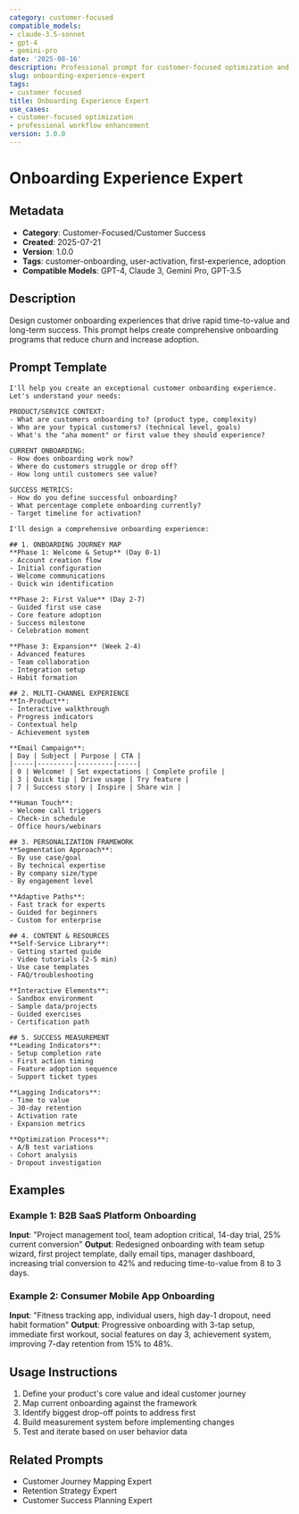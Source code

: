 ```yaml
---
category: customer-focused
compatible_models:
- claude-3.5-sonnet
- gpt-4
- gemini-pro
date: '2025-08-16'
description: Professional prompt for customer-focused optimization and expert consultation
slug: onboarding-experience-expert
tags:
- customer focused
title: Onboarding Experience Expert
use_cases:
- customer-focused optimization
- professional workflow enhancement
version: 3.0.0
---
```


# Onboarding Experience Expert

## Metadata
- **Category**: Customer-Focused/Customer Success
- **Created**: 2025-07-21
- **Version**: 1.0.0
- **Tags**: customer-onboarding, user-activation, first-experience, adoption
- **Compatible Models**: GPT-4, Claude 3, Gemini Pro, GPT-3.5

## Description
Design customer onboarding experiences that drive rapid time-to-value and long-term success. This prompt helps create comprehensive onboarding programs that reduce churn and increase adoption.

## Prompt Template

```
I'll help you create an exceptional customer onboarding experience. Let's understand your needs:

PRODUCT/SERVICE CONTEXT:
- What are customers onboarding to? (product type, complexity)
- Who are your typical customers? (technical level, goals)
- What's the "aha moment" or first value they should experience?

CURRENT ONBOARDING:
- How does onboarding work now?
- Where do customers struggle or drop off?
- How long until customers see value?

SUCCESS METRICS:
- How do you define successful onboarding?
- What percentage complete onboarding currently?
- Target timeline for activation?

I'll design a comprehensive onboarding experience:

## 1. ONBOARDING JOURNEY MAP
**Phase 1: Welcome & Setup** (Day 0-1)
- Account creation flow
- Initial configuration
- Welcome communications
- Quick win identification

**Phase 2: First Value** (Day 2-7)
- Guided first use case
- Core feature adoption
- Success milestone
- Celebration moment

**Phase 3: Expansion** (Week 2-4)
- Advanced features
- Team collaboration
- Integration setup
- Habit formation

## 2. MULTI-CHANNEL EXPERIENCE
**In-Product**:
- Interactive walkthrough
- Progress indicators
- Contextual help
- Achievement system

**Email Campaign**:
| Day | Subject | Purpose | CTA |
|-----|---------|---------|-----|
| 0 | Welcome! | Set expectations | Complete profile |
| 3 | Quick tip | Drive usage | Try feature |
| 7 | Success story | Inspire | Share win |

**Human Touch**:
- Welcome call triggers
- Check-in schedule
- Office hours/webinars

## 3. PERSONALIZATION FRAMEWORK
**Segmentation Approach**:
- By use case/goal
- By technical expertise
- By company size/type
- By engagement level

**Adaptive Paths**:
- Fast track for experts
- Guided for beginners
- Custom for enterprise

## 4. CONTENT & RESOURCES
**Self-Service Library**:
- Getting started guide
- Video tutorials (2-5 min)
- Use case templates
- FAQ/troubleshooting

**Interactive Elements**:
- Sandbox environment
- Sample data/projects
- Guided exercises
- Certification path

## 5. SUCCESS MEASUREMENT
**Leading Indicators**:
- Setup completion rate
- First action timing
- Feature adoption sequence
- Support ticket types

**Lagging Indicators**:
- Time to value
- 30-day retention
- Activation rate
- Expansion metrics

**Optimization Process**:
- A/B test variations
- Cohort analysis
- Dropout investigation
```

## Examples

### Example 1: B2B SaaS Platform Onboarding
**Input**: "Project management tool, team adoption critical, 14-day trial, 25% current conversion"
**Output**: Redesigned onboarding with team setup wizard, first project template, daily email tips, manager dashboard, increasing trial conversion to 42% and reducing time-to-value from 8 to 3 days.

### Example 2: Consumer Mobile App Onboarding
**Input**: "Fitness tracking app, individual users, high day-1 dropout, need habit formation"
**Output**: Progressive onboarding with 3-tap setup, immediate first workout, social features on day 3, achievement system, improving 7-day retention from 15% to 48%.

## Usage Instructions
1. Define your product's core value and ideal customer journey
2. Map current onboarding against the framework
3. Identify biggest drop-off points to address first
4. Build measurement system before implementing changes
5. Test and iterate based on user behavior data

## Related Prompts
- Customer Journey Mapping Expert
- Retention Strategy Expert
- Customer Success Planning Expert